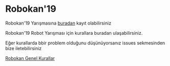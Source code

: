 # Robokan'19

Robokan'19 Yarışmasına [buradan](https://register.robokan.com) kayıt olabilirsiniz

Robokan'19 Robot Yarışması için kurallara buradan ulaşabilirsiniz. 

Eğer kurallarda bbir problem olduğunu düşünüyorsanız issues sekmesinden bize iletebilirsiniz

[Robokan Genel Kurallar](index.md)
